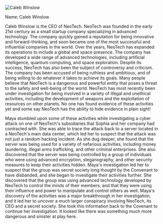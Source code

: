 ![Caleb Winslow](caleb.jpg)

Name: Caleb Winslow

Caleb Winslow is the CEO of NeoTech. NeoTech was founded in the early 21st century as a small startup company specializing in advanced technology. The company quickly gained a reputation for being innovative and forward-thinking, and soon became one of the most successful and influential companies in the world. Over the years, NeoTech has expanded its operations to include a global and space presence. The company has developed a wide range of advanced technologies, including artificial intelligence, quantum computing, and space exploration. Despite its success, NeoTech has also been the subject of controversy and criticism. The company has been accused of being ruthless and ambitious, and of being willing to do whatever it takes to achieve its goals. Many people believe that NeoTech is a dangerous and powerful entity that poses a threat to the safety and well-being of the world. NeoTech has most recently been under investigation for being involved in a variety of illegal and unethical activities, including the development of weapons and the exploitation of resources on other planets. No one has found evidence of these activities yet and some say NeoTech has the ability to hide evidence in plain sight!

Maya stumbled upon some of these activities while investigating a cyber attack on one of NeoTech's subsidiaries that Sophia and her company had contracted with. She was able to trace the attack back to a server located in a NeoTech's main data center, which led her to suspect that the attack was not just a random hacking incident. As she dug deeper, she found that the server was being used for a variety of nefarious activities, including money laundering, illegal arms trafficking, and other criminal enterprises. She also discovered that the server was being controlled by a group of individuals who were using advanced encryption, steganography, and other security measures to keep their activities hidden. Maya's investigation led her to suspect that the group was secret society long thought by the Convenant to have disbanded, and she began to investigate their activities further. She discovered that the group was using advanced technology developed by NeoTech to control the minds of their members, and that they were using their influence and power to manipulate and control others as well. Maya's discovery of the activities was a major breakthrough in her investigation, and it led her to uncover a much larger conspiracy involving NeoTech, its CEO and a secret society. She took this information back to the Covenant to continue her investigation. It looked like there was something much more dangerous and sinister at play here.
